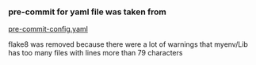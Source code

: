 ### pre-commit for yaml file was taken from
[pre-commit-config.yaml](https://github.com/pre-commit/pre-commit/blob/main/.pre-commit-config.yaml)

flake8 was removed because there were a lot of warnings that myenv/Lib has too many files
with lines more than 79 characters
